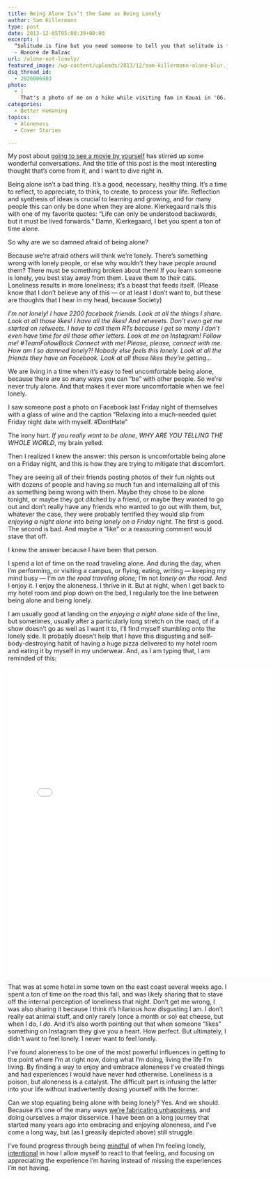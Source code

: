 ```yaml
---
title: Being Alone Isn’t the Same as Being Lonely
author: Sam Killermann
type: post
date: 2013-12-05T05:00:39+00:00
excerpt: |
  “Solitude is fine but you need someone to tell you that solitude is fine.”
  - Honoré de Balzac
url: /alone-not-lonely/
featured_image: /wp-content/uploads/2013/12/sam-killermann-alone-blur.jpg
dsq_thread_id:
  - 2026006903
photo:
  - |
    That's a photo of me on a hike while visiting fam in Kauai in '06. I thought I was alone, having hiked ahead on the trail, and was captivated by the sunset. I didn't realize my cousin sneakily taking the photo on his phone. <a title="Sam Killermann Sunset Hike" href="/wp-content/uploads/2013/12/sam-killermann-sunset-hike-hanakapiai.jpg" target="_blank">Here's the full version</a>.
categories:
  - Better Humaning
topics:
  - Aloneness
  - Cover Stories

---
```

My post about [going to see a movie by yourself][1] has stirred up some wonderful conversations. And the title of this post is the most interesting thought that&#8217;s come from it, and I want to dive right in.

Being alone isn&#8217;t a bad thing. It&#8217;s a good, necessary, healthy thing. It&#8217;s a time to reflect, to appreciate, to think, to create, to process your life. Reflection and synthesis of ideas is crucial to learning and growing, and for many people this can only be done when they are alone. Kierkegaard nails this with one of my favorite quotes: “Life can only be understood backwards, but it must be lived forwards.” Damn, Kierkegaard, I bet you spent a ton of time alone.

So why are we so damned afraid of being alone?

Because we&#8217;re afraid others will think we&#8217;re lonely. There&#8217;s something wrong with lonely people, or else why wouldn&#8217;t they have people around them? There must be something broken about them! If you learn someone is lonely, you best stay away from them. Leave them to their cats. Loneliness results in more loneliness; it&#8217;s a beast that feeds itself. (Please know that I don&#8217;t believe any of this &#8212; or at least I don&#8217;t want to, but these are thoughts that I hear in my head, because Society)

_I&#8217;m not lonely! I have 2200 facebook friends. Look at all the things I share. Look at all those likes! I have all the likes! And retweets. Don&#8217;t even get me started on retweets. I have to call them RTs because I get so many I don&#8217;t even have time for all those other letters. Look at me on Instagram! Follow me! #TeamFollowBack Connect with me! Please, please, connect with me. How am I so damned lonely?! Nobody else feels this lonely. Look at all the friends they have on Facebook. Look at all those likes they&#8217;re getting&#8230;_

We are living in a time when it&#8217;s easy to feel uncomfortable being alone, because there are so many ways you can &#8220;be&#8221; with other people. So we&#8217;re never truly alone. And that makes it ever more uncomfortable when we feel lonely.

I saw someone post a photo on Facebook last Friday night of themselves with a glass of wine and the caption &#8220;Relaxing into a much-needed quiet Friday night date with myself. #DontHate&#8221; 

The irony hurt. _If you really want to be alone, WHY ARE YOU TELLING THE WHOLE WORLD_, my brain yelled. 

Then I realized I knew the answer: this person is uncomfortable being alone on a Friday night, and this is how they are trying to mitigate that discomfort.

They are seeing all of their friends posting photos of their fun nights out with dozens of people and having so much fun and internalizing all of this as something being wrong with them. Maybe they chose to be alone tonight, or maybe they got ditched by a friend, or maybe they wanted to go out and don&#8217;t really have any friends who wanted to go out with them, but, whatever the case, they were probably terrified they would slip from _enjoying a night alone_ into _being lonely on a Friday night_. The first is good. The second is bad. And maybe a &#8220;like&#8221; or a reassuring comment would stave that off.

I knew the answer because I have been that person.

I spend a lot of time on the road traveling alone. And during the day, when I&#8217;m performing, or visiting a campus, or flying, eating, writing &#8212; keeping my mind busy &#8212; I&#8217;m _on the road traveling alone;_ I&#8217;m not _lonely on the road_. And I enjoy it. I enjoy the aloneness. I thrive in it. But at night, when I get back to my hotel room and plop down on the bed, I regularly toe the line between being alone and being lonely.

I am usually good at landing on the _enjoying a night alone_ side of the line, but sometimes, usually after a particularly long stretch on the road, of if a show doesn&#8217;t go as well as I want it to, I&#8217;ll find myself stumbling onto the lonely side. It probably doesn&#8217;t help that I have this disgusting and self-body-destroying habit of having a huge pizza delivered to my hotel room and eating it by myself in my underwear. And, as I am typing that, I am reminded of this:

<iframe src="//instagram.com/p/fyzVQoFHsM/embed/" width="612" height="710" frameborder="0" scrolling="no"></iframe>

That was at some hotel in some town on the east coast several weeks ago. I spent a ton of time on the road this fall, and was likely sharing that to stave off the internal perception of loneliness that night. Don&#8217;t get me wrong, I was also sharing it because I think it&#8217;s hilarious how disgusting I am. I don&#8217;t really eat animal stuff, and only rarely (once a month or so) eat cheese, but when I do, _I do_. And it&#8217;s also worth pointing out that when someone &#8220;likes&#8221; something on Instagram they give you a heart. How perfect. But ultimately, I didn&#8217;t want to feel lonely. I never want to feel lonely.

I&#8217;ve found aloneness to be one of the most powerful influences in getting to the point where I&#8217;m at right now, doing what I&#8217;m doing, living the life I&#8217;m living. By finding a way to enjoy and embrace aloneness I&#8217;ve created things and had experiences I would have never had otherwise. Loneliness is a poison, but aloneness is a catalyst. The difficult part is infusing the latter into your life without inadvertently dosing yourself with the former.

Can we stop equating being alone with being lonely? Yes. And we should. Because it&#8217;s one of the many ways [we&#8217;re fabricating unhappiness][2], and doing ourselves a major disservice. I have been on a long journey that started many years ago into embracing and enjoying aloneness, and I&#8217;ve come a long way, but (as I greasily depicted above) still struggle.

I&#8217;ve found progress through being [mindful][3] of when I&#8217;m feeling lonely, [intentional][3] in how I allow myself to react to that feeling, and focusing on appreciating the experience I&#8217;m having instead of missing the experiences I&#8217;m not having.

 [1]: /see-movie-by-yourself/ "Go See a Movie By Yourself"
 [2]: /we-fabricate-the-obstacles-to-happiness/ "We Fabricate the Obstacles that Stand Between Us and Happiness"
 [3]: /happiness/ "The 3 Ingredients to a Happy Existence"
